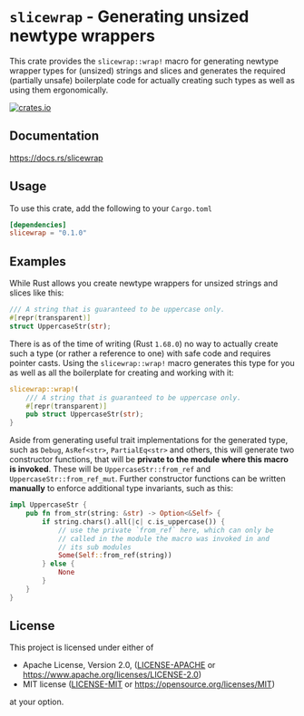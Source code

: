 # `slicewrap` - Generating unsized newtype wrappers

This crate provides the `slicewrap::wrap!` macro for generating newtype wrapper
types for (unsized) strings and slices and generates the required
(partially unsafe) boilerplate code for actually creating such types as well as
using them ergonomically.

[![crates.io](https://img.shields.io/crates/v/slicewrap.svg)](https://crates.io/crates/slicewrap)

## Documentation

https://docs.rs/slicewrap

## Usage

To use this crate, add the following to your `Cargo.toml`

```toml
[dependencies]
slicewrap = "0.1.0"
```

## Examples

While Rust allows you create newtype wrappers for unsized strings and slices
like this:

```rust
/// A string that is guaranteed to be uppercase only.
#[repr(transparent)]
struct UppercaseStr(str);
```

There is as of the time of writing (Rust `1.68.0`) no way to actually create
such a type (or rather a reference to one) with safe code and requires pointer
casts.
Using the `slicewrap::wrap!` macro generates this type for you as well as all
the boilerplate for creating and working with it:

```rust
slicewrap::wrap!(
    /// A string that is guaranteed to be uppercase only.
    #[repr(transparent)]
    pub struct UppercaseStr(str);
}
```

Aside from generating useful trait implementations for the generated type, such
as `Debug`, `AsRef<str>`, `PartialEq<str>` and others, this will generate two
constructor functions, that will be **private to the module where this macro is
invoked**.
These will be `UppercaseStr::from_ref` and `UppercaseStr::from_ref_mut`.
Further constructor functions can be written **manually** to enforce additional
type invariants, such as this:

```rust
impl UppercaseStr {
    pub fn from_str(string: &str) -> Option<&Self> {
        if string.chars().all(|c| c.is_uppercase()) {
            // use the private `from_ref` here, which can only be
            // called in the module the macro was invoked in and
            // its sub modules
            Some(Self::from_ref(string))
        } else {
            None
        }
    }
}
```

## License

This project is licensed under either of

 * Apache License, Version 2.0, ([LICENSE-APACHE](LICENSE-APACHE) or
   https://www.apache.org/licenses/LICENSE-2.0)
 * MIT license ([LICENSE-MIT](LICENSE-MIT) or
   https://opensource.org/licenses/MIT)

at your option.